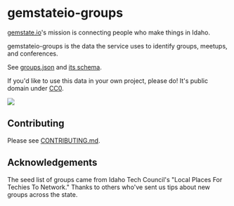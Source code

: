 # gemstateio-groups

[gemstate.io](https://gemstate.io)'s mission is connecting people who make things in Idaho.

gemstateio-groups is the data the service uses to identify groups, meetups, and conferences.

See [groups.json](groups.json) and [its schema](groups.schema.json).

If you'd like to use this data in your own project, please do! It's public domain under [CC0](LICENSE).

[![](https://circleci.com/gh/waded/gemstateio-groups.png?style=shield)](https://circleci.com/gh/waded/gemstateio-groups)

## Contributing

Please see [CONTRIBUTING.md](CONTRIBUTING.md).

## Acknowledgements
The seed list of groups came from Idaho Tech Council's "Local Places For Techies To Network." 
Thanks to others who've sent us tips about new groups across the state.
